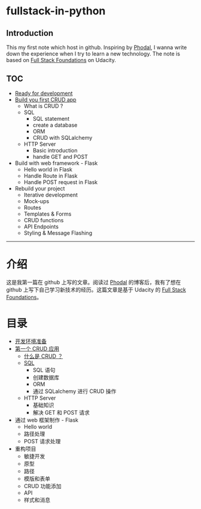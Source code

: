# fullstack-in-python

## Introduction

This my first note which host in github. Inspiring by [Phodal](https://github.com/phodal), I wanna write down the experience when I try to learn a new technology. The note is based on [Full Stack Foundations](https://cn.udacity.com/course/full-stack-foundations--ud088/) on Udacity.

## TOC

- [Ready for development](chapters/chapter-0.md)
- [Build you first CRUD app](chapters/chapter-1-0.md)
    - What is CRUD ?
    - SQL
        - SQL statement
        - create a database
        - ORM
        - CRUD with SQLalchemy
    - HTTP Server
        - Basic introduction
        - handle GET and POST
- Build with web framework - Flask
    - Hello world in Flask
    - Handle Route in Flask
    - Handle POST request in Flask
- Rebuild your project
    - Iterative development
    - Mock-ups
    - Routes
    - Templates & Forms
    - CRUD functions
    - API Endpoints
    - Styling & Message Flashing

---

# 介绍
这是我第一篇在 github 上写的文章。阅读过 [Phodal](https://github.com/phodal) 的博客后，我有了想在 github 上写下自己学习新技术的经历。这篇文章是基于 Udacity 的 [Full Stack Foundations](https://cn.udacity.com/course/full-stack-foundations--ud088/)。

# 目录

- [开发环境准备](chapters/chapter-0.md)
- [第一个 CRUD 应用](chapters/chapter-1-0.md)
    - [什么是 CRUD ？](chapters/chapter-1-0.md)
    - [SQL](chapters/chapter-1-1.md)
        - SQL 语句
        - 创建数据库
        - ORM
        - 通过 SQLalchemy 进行 CRUD 操作
    - HTTP Server
        - 基础知识
        - 解决 GET 和 POST 请求
- 通过 web 框架制作 - Flask
    - Hello world
    - 路径处理
    - POST 请求处理
- 重构项目
    - 敏捷开发
    - 原型
    - 路径
    - 模版和表单
    - CRUD 功能添加
    - API
    - 样式和消息
